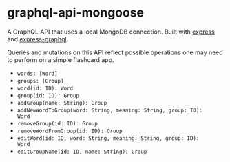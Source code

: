 # graphql-api-mongoose

A GraphQL API that uses a local MongoDB connection. 
Built with [express](https://github.com/expressjs/express) and [express-graphql](https://github.com/graphql/express-graphql).

Queries and mutations on this API reflect possible operations one may need to perform on a simple flashcard app.

* <code>words: [Word]</code>
* <code>groups: [Group]</code>
* <code>word(id: ID): Word</code>
* <code>group(id: ID): Group</code>
* <code>addGroup(name: String): Group</code>
* <code>addNewWordToGroup(word: String, meaning: String, group: ID): Word</code>
* <code>removeGroup(id: ID): Group</code>
* <code>removeWordFromGroup(id: ID): Group</code>
* <code>editWord(id: ID, word: String, meaning: String, group: ID): Word</code>
* <code>editGroupName(id: ID, name: String): Group</code>

